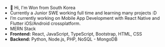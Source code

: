 - 👋 Hi, I'm Won from South Korea
- Currently a Junior SWE working full time and learning many projects :D 
-  I’m currently working on Mobile App Development with React Native and Flutter iOS/Android crossplatform.
-  MERN Stack
-  **Frontend:** React, JavaScript, TypeScript, Bootstrap, HTML, CSS 
-  **Backend:** Python, Node.js, PHP, NoSQL - MongoDB 

<!---
wonseobi/wonseobi is a ✨ special ✨ repository because its `README.md` (this file) appears on your GitHub profile.
You can click the Preview link to take a look at your changes.
--->
